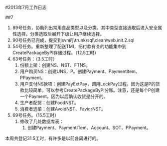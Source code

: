 #2013年7月工作日志

##7
1. 89号任务，协助列出常用食品类型以及分类。其中类型直接选取后进入安全属性选择，分类选取后展开下级让用户继续选择。
2. 90号任务已完成，提交到svn的\trunk\sql\clean\web.init.2.sql
3. 54号任务。重新整理了配送TMI，把付款有关的功能集中到CreatePackageByPI存储过程。（12.5工时）
4. 63号任务：（3.5工时）
	1. 份额上架：创建NS、NST、FTNS。
	2. 用户购买NS：创建UNS，P。创建Payment、PaymentItem、PPayment。
	3. 用户支付NS款项：创建PayExtPay，调用LockPay过程。因为这是P的货款比较简单，可以参考CreatePackageByPI分账。注意，还是每个P创建一个Payment，因为以后确认收货是分开的。
	4. 生产者配货：创建FoodNST。
	5. 消费者选菜：创建AvoidNST、FaviorNST。
5. 69号任务。（15.5工时）
	1. 修改了几处数据库表：
		1. 创建Payment、PaymentITem、Account、SOT、PPayment。

本周共登记31.5工时，有许多是以前各周进行的。